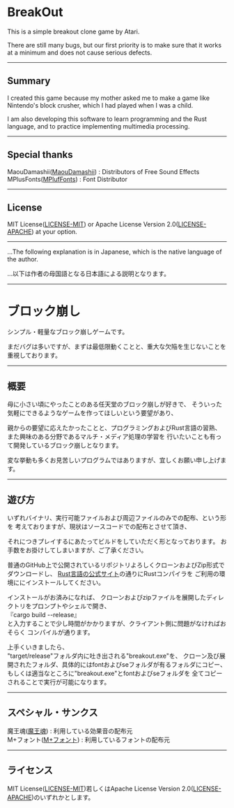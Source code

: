 # BreakOut

This is a simple breakout clone game by Atari.

There are still many bugs, but our first priority is to make sure that it works at a minimum and does not cause serious defects.

---

## Summary

I created this game because my mother asked me to make a game like Nintendo's block crusher, which I had played when I was a child.

I am also developing this software to learn programming and the Rust language, and to practice implementing multimedia processing.

---

## Special thanks

MaouDamashii([MaouDamashii](https://maou.audio/)) : Distributors of Free Sound Effects  
MPlusFonts([MPlufFonts](https://mplus-fonts.osdn.jp)) : Font Distributor

---

## License
MIT License([LICENSE-MIT](https://opensource.org/licenses/MIT)) or Apache License Version 2.0([LICENSE-APACHE](https://www.apache.org/licenses/LICENSE-2.0)) at your option.


---

…The following explanation is in Japanese, which is the native language of the author.

…以下は作者の母国語となる日本語による説明となります。

---

# ブロック崩し

シンプル・軽量なブロック崩しゲームです。

まだバグは多いですが、まずは最低限動くことと、重大な欠陥を生じないことを重視しております。

---

## 概要
母に小さい頃にやったことのある任天堂のブロック崩しが好きで、
そういった気軽にできるようなゲームを作ってほしいという要望があり、

親からの要望に応えたかったことと、プログラミングおよびRust言語の習熟、
また興味のある分野であるマルチ・メディア処理の学習を
行いたいことも有って開発しているブロック崩しとなります。

変な挙動も多くお見苦しいプログラムではありますが、宜しくお願い申し上げます。

---

## 遊び方

いずれバイナリ、実行可能ファイルおよび周辺ファイルのみでの配布、という形を
考えておりますが、現状はソースコードでの配布とさせて頂き、

それにつきプレイするにあたってビルドをしていただく形となっております。
お手数をお掛けしてしまいますが、ご了承ください。

普通のGitHub上で公開されているリポジトリよろしくクローンおよびZip形式でダウンロードし、
[Rust言語の公式サイト](https://www.rust-lang.org/ja)の通りにRustコンパイラを
ご利用の環境ににインストールしてください。

インストールがお済みになれば、
クローンおよびzipファイルを展開したディレクトリをプロンプトやシェルで開き、  
『cargo build --release』  
と入力することで少し時間がかかりますが、クライアント側に問題がなければおそらく
コンパイルが通ります。

上手くいきましたら、  
"target/release"フォルダ内に吐き出される"breakout.exe"を、
クローン及び展開されたフォルダ、具体的にはfontおよびseフォルダが有るフォルダにコピー、  
もしくは適当なところに"breakout.exe"とfontおよびseフォルダを
全てコピーされることで実行が可能になります。


---

## スペシャル・サンクス

魔王魂([魔王魂](https://maou.audio/)) : 利用している効果音の配布元  
M+フォント([M+フォント](https://mplus-fonts.osdn.jp)) : 利用しているフォントの配布元

---

## ライセンス
MIT License([LICENSE-MIT](https://opensource.org/licenses/MIT))若しくはApache License Version 2.0([LICENSE-APACHE](https://www.apache.org/licenses/LICENSE-2.0))のいずれかとします。